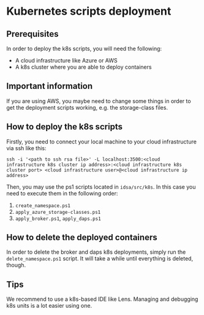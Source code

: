 # Kubernetes scripts deployment

## Prerequisites
In order to deploy the k8s scripts, you will need the following:

- A cloud infrastructure like Azure or AWS
- A k8s cluster where you are able to deploy containers

## Important information
If you are using AWS, you maybe need to change some things in order to get the deployment scripts working, e.g. the storage-class files.

## How to deploy the k8s scripts
Firstly, you need to connect your local machine to your cloud infrastructure via ssh like this:

`ssh -i '<path to ssh rsa file>' -L localhost:3500:<cloud infrastructure k8s cluster ip address>:<cloud infrastructure k8s cluster port> <cloud infrastructure user>@<cloud infrastructure ip address>`

Then, you may use the ps1 scripts located in `idsa/src/k8s`. In this case you need to execute them in the following order:

1. `create_namespace.ps1`
2. `apply_azure_storage-classes.ps1`
3. `apply_broker.ps1`, `apply_daps.ps1`

## How to delete the deployed containers
In order to delete the broker and daps k8s deployments, simply run the `delete_namespace.ps1` script. It will take a while until everything is deleted, though.

## Tips
We recommend to use a k8s-based IDE like Lens. Managing and debugging k8s units is a lot easier using one.